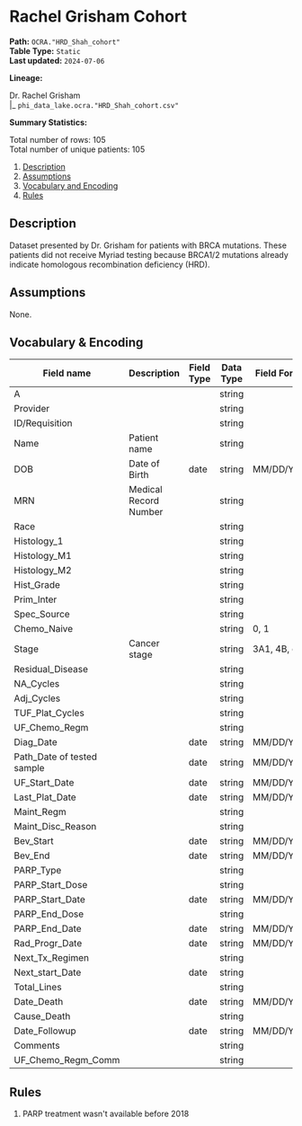 # Rachel Grisham Cohort

<b>Path:</b> `OCRA."HRD_Shah_cohort"` <br/>
<b>Table Type:</b> `Static` <br/>
<b>Last updated:</b> `2024-07-06` <br/>

<b>Lineage:</b> 

Dr. Rachel Grisham <br/>
|_ `phi_data_lake.ocra."HRD_Shah_cohort.csv"` <br/>

<b>Summary Statistics:</b>

Total number of rows: 105 <br/>
Total number of unique patients: 105 <br/>


1. [Description](#description)
2. [Assumptions](#assumptions)
3. [Vocabulary and Encoding](#vocabulary)
3. [Rules](#rules)


## Description <a name="description"></a>

Dataset presented by Dr. Grisham for patients with BRCA mutations.  These patients did not
receive Myriad testing because BRCA1/2 mutations already indicate homologous recombination
deficiency (HRD).

## Assumptions <a name="assumptions"></a>

None. 

## Vocabulary & Encoding <a name="vocabulary"></a>

| **Field name** | **Description** | **Field Type** | **Data Type** | **Field Format** |
|---|---|---|---|---|
| A | | | string | |
| Provider | | | string | |
| ID/Requisition | | | string | |
| Name | Patient name| | string | |
| DOB | Date of Birth | date | string | MM/DD/YYYY |
| MRN | Medical Record Number | | string | |
| Race | | | string | |
| Histology_1 | | | string | |
| Histology_M1 | | | string | |
| Histology_M2 | | | string | |
| Hist_Grade | | | string | |
| Prim_Inter | | | string | |
| Spec_Source | | | string | |
| Chemo_Naive | | | string | 0, 1 |
| Stage | Cancer stage | | string | 3A1, 4B, etc. |
| Residual_Disease | | | string | |
| NA_Cycles | | | string | |
| Adj_Cycles | | | string | |
| TUF_Plat_Cycles | | | string | |
| UF_Chemo_Regm | | | string | |
| Diag_Date | | date | string | MM/DD/YYYY |
| Path_Date of tested sample| | date | string | MM/DD/YYYY |
| UF_Start_Date | | date | string | MM/DD/YYYY |
| Last_Plat_Date | | date | string | MM/DD/YYYY |
| Maint_Regm | | | string | |
| Maint_Disc_Reason | | | string | |
| Bev_Start | | date | string | MM/DD/YYYY |
| Bev_End | | date | string | MM/DD/YYYY |
| PARP_Type | | | string | |
| PARP_Start_Dose | | | string | |
| PARP_Start_Date | | date | string | MM/DD/YYYY |
| PARP_End_Dose | | | string | |
| PARP_End_Date | | date | string | MM/DD/YYYY |
| Rad_Progr_Date | | date | string | MM/DD/YYYY |
| Next_Tx_Regimen | | | string | |
| Next_start_Date | | date | string | |
| Total_Lines | | | string | |
| Date_Death | | date | string | MM/DD/YYYY |
| Cause_Death | | | string | |
| Date_Followup | | date | string | MM/DD/YYYY |
| Comments | | | string | |
| UF_Chemo_Regm_Comm | | | string | |


## Rules <a name="rules"></a>

1. PARP treatment wasn't available before 2018

